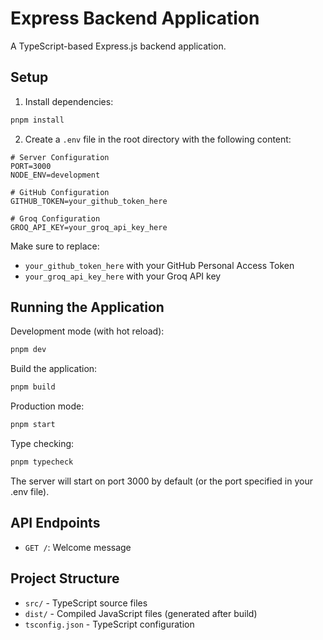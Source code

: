 # Express Backend Application

A TypeScript-based Express.js backend application.

## Setup

1. Install dependencies:

```bash
pnpm install
```

2. Create a `.env` file in the root directory with the following content:

```
# Server Configuration
PORT=3000
NODE_ENV=development

# GitHub Configuration
GITHUB_TOKEN=your_github_token_here

# Groq Configuration
GROQ_API_KEY=your_groq_api_key_here
```

Make sure to replace:

- `your_github_token_here` with your GitHub Personal Access Token
- `your_groq_api_key_here` with your Groq API key

## Running the Application

Development mode (with hot reload):

```bash
pnpm dev
```

Build the application:

```bash
pnpm build
```

Production mode:

```bash
pnpm start
```

Type checking:

```bash
pnpm typecheck
```

The server will start on port 3000 by default (or the port specified in your .env file).

## API Endpoints

- `GET /`: Welcome message

## Project Structure

- `src/` - TypeScript source files
- `dist/` - Compiled JavaScript files (generated after build)
- `tsconfig.json` - TypeScript configuration
